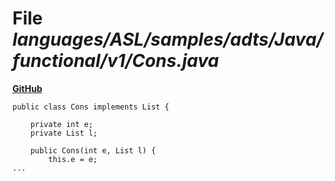 # File _languages/ASL/samples/adts/Java/functional/v1/Cons.java_
**[GitHub](https://github.com/softlang/yas/blob/master/languages/ASL/samples/adts/Java/functional/v1/Cons.java)**
```
public class Cons implements List {

	private int e;
	private List l;
	
	public Cons(int e, List l) {
		this.e = e;
...
```
